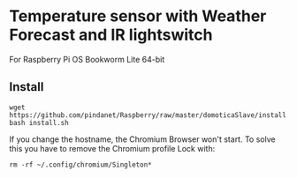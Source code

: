 # Temperature sensor with Weather Forecast and IR lightswitch
For Raspberry Pi OS Bookworm Lite 64-bit
## Install

    wget https://github.com/pindanet/Raspberry/raw/master/domoticaSlave/install.sh
    bash install.sh

If you change the hostname, the Chromium Browser won't start.
To solve this you have to remove the Chromium profile Lock with:

    rm -rf ~/.config/chromium/Singleton*
